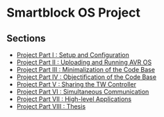 Smartblock OS Project
=============

Sections
--------

* [Project Part I : Setup and Configuration](Project-Part-I:-Setup-and-Configuration)
* [Project Part II : Uploading and Running AVR OS](Project-Part-II:-Uploading-and-Running-AVR-OS)
* [Project Part III : Minimalization of the Code Base](Project-Part-III:-Minimalization-of-the-Code-Base)
* [Project Part IV : Objectification of the Code Base](Project-Part-IV:-Objectification-of-the-Code-Base)
* [Project Part V : Sharing the TW Controller](Project-Part-V:-Sharing-the-TW-Controller)
* [Project Part VI : Simultaneous Communication](Project-Part-VI:-Simultaneous-Communication)
* [Project Part VII : High-level Applications](Project-Part-VII:-High-level-Applications)
* [Project Part VIII : Thesis](Project-Part-VIII:-Thesis)
